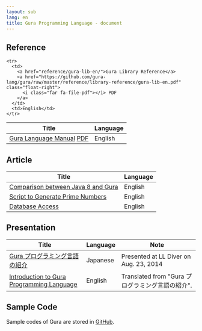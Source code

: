 ```yaml
---
layout: sub
lang: en
title: Gura Programming Language - document
---
```

<!-- ----------------------------------------------------------------------- -->

<h2><i class="fas fa-book-open mr-2" style="width: 1.5em"></i>Reference<a name="reference"></a></h2>

<table class="table">
  <thead class="thead-light">
	<tr><th>Title</th><th>Language</th></tr>
  </thead>

  <tbody>
	<tr>
	  <td>
		<a href="reference/gura-lang-en/">Gura Language Manual</a>
		<a href="https://github.com/gura-lang/gura/raw/master/reference/language-manual/gura-lang-en.pdf" class="float-right">
		  <i class="far fa-file-pdf"></i> PDF
		</a>
	  </td>
	  <td>English</td>
	</tr>

	<tr>
	  <td>
		<a href="reference/gura-lib-en/">Gura Library Reference</a>
		<a href="https://github.com/gura-lang/gura/raw/master/reference/library-reference/gura-lib-en.pdf" class="float-right">
		  <i class="far fa-file-pdf"></i> PDF
		</a>
	  </td>
	  <td>English</td>
	</tr>
  </tbody>
</table>


<!-- ----------------------------------------------------------------------- -->
<h2><i class="fas fa-file-alt mr-2" style="width: 1.5em"></i>Article<a name="article"></a></h2>

<table class="table">
<thead class="thead-light">
<tr><th>Title</th><th>Language</th></tr>
</thead>

<tbody>
<tr>
<td><a href="article/Comparison-between-Java8-and-Gura/">Comparison between Java 8 and Gura</a></td>
<td>English</td>
</tr>

<tr>
<td><a href="article/Script-to-Generate-Prime-Numbers/">Script to Generate Prime Numbers</a></td>
<td>English</td>
</tr>

<tr>
<td><a href="article/Database-Access/">Database Access</a></td>
<td>English</td>
</tr>
</tbody>

</table>


<!-- ----------------------------------------------------------------------- -->
<h2><i class="fas fa-chalkboard-teacher mr-2" style="width: 1.5em"></i>Presentation<a name="presentation"></a></h2>

<table class="table">
<thead class="thead-light">
<tr><th>Title</th><th>Language</th><th>Note</th></tr>
</thead>

<tbody>
<tr><td>
<a href="http://www.slideshare.net/ypsitau/gura-introduction-37974595">
Gura プログラミング言語の紹介
</a></td>
<td>Japanese</td><td>Presented at LL Diver on Aug. 23, 2014</td></tr>

<tr><td>
<a href="http://www.slideshare.net/ypsitau/gura-introductione">
Introduction to Gura Programming Language
</a></td>
<td>English</td><td>Translated from "Gura プログラミング言語の紹介".</td></tr>
</tbody>

</table>


<!-- ----------------------------------------------------------------------- -->
<h2><i class="fas fa-code mr-2" style="width: 1.5em"></i>Sample Code<a name="sample-code"></a></h2>

<p>Sample codes of Gura are stored in
  <a href="https://github.com/gura-lang/gura/tree/master/sample"
	 onClick="ga('send', 'event', 'repository', 'click', '/gura-lang/gura/tree/master/sample');"><i class="fab fa-github mr-1"></i>GitHub</a>.
</p>
